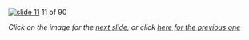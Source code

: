 [![slide 11](https://dl.dropboxusercontent.com/u/2977490/presentations/cookbook/img11.jpg)](12.md)
11 of 90

_Click on the image for the [next slide](12.md), or click [here for the previous one](10.md)_